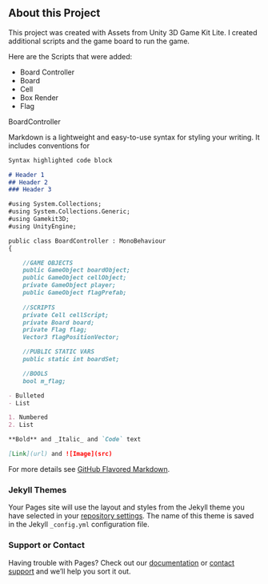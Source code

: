 ## About this Project

This project was created with Assets from Unity 3D Game Kit Lite. I created additional scripts and the game board to run the game.

Here are the Scripts that were added:

- Board Controller
- Board
- Cell
- Box Render
- Flag


BoardController

Markdown is a lightweight and easy-to-use syntax for styling your writing. It includes conventions for

```markdown
Syntax highlighted code block

# Header 1
## Header 2
### Header 3

#using System.Collections;
#using System.Collections.Generic;
#using Gamekit3D;
#using UnityEngine;

public class BoardController : MonoBehaviour
{

    //GAME OBJECTS
    public GameObject boardObject;
    public GameObject cellObject;
    private GameObject player;
    public GameObject flagPrefab;
    
    //SCRIPTS
    private Cell cellScript;
    private Board board;
    private Flag flag;
    Vector3 flagPositionVector;

    //PUBLIC STATIC VARS
    public static int boardSet;

    //BOOLS
    bool m_flag;

- Bulleted
- List

1. Numbered
2. List

**Bold** and _Italic_ and `Code` text

[Link](url) and ![Image](src)
```

For more details see [GitHub Flavored Markdown](https://guides.github.com/features/mastering-markdown/).

### Jekyll Themes

Your Pages site will use the layout and styles from the Jekyll theme you have selected in your [repository settings](https://github.com/ganzabeans/Minesweeper-3D/settings). The name of this theme is saved in the Jekyll `_config.yml` configuration file.

### Support or Contact

Having trouble with Pages? Check out our [documentation](https://help.github.com/categories/github-pages-basics/) or [contact support](https://github.com/contact) and we’ll help you sort it out.
